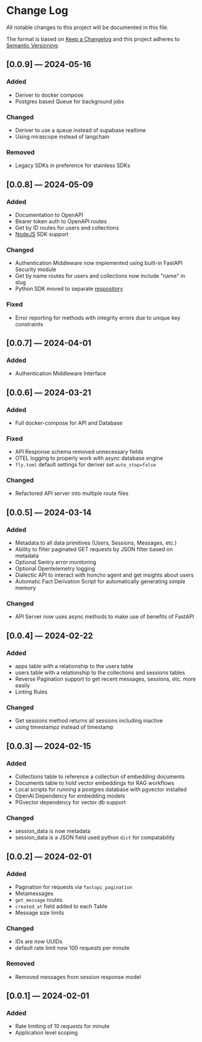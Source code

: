 # Change Log
All notable changes to this project will be documented in this file.
 
The format is based on [Keep a Changelog](http://keepachangelog.com/)
and this project adheres to [Semantic Versioning](http://semver.org/).

## [0.0.9] — 2024-05-16

### Added

* Deriver to docker compose
* Postgres based Queue for background jobs

### Changed

* Deriver to use a queue instead of supabase realtime
* Using mirascope instead of langchain

### Removed

* Legacy SDKs in preference for stainless SDKs


## [0.0.8] — 2024-05-09

### Added

* Documentation to OpenAPI
* Bearer token auth to OpenAPI routes
* Get by ID routes for users and collections
* [NodeJS](https://github.com/plastic-labs/honcho-node) SDK support

### Changed

* Authentication Middleware now implemented using built-in FastAPI Security
module
* Get by name routes for users and collections now include "name" in slug
* Python SDK moved to separate [respository](https://github.com/plastic-labs/honcho-python)

### Fixed

* Error reporting for methods with integrity errors due to unique key
constraints

## [0.0.7] — 2024-04-01

### Added

* Authentication Middleware Interface

## [0.0.6] — 2024-03-21

### Added

* Full docker-compose for API and Database 

### Fixed

* API Response schema removed unnecessary fields
* OTEL logging to properly work with async database engine
* `fly.toml` default settings for deriver set `auto_stop=false`

### Changed

* Refactored API server into multiple route files


## [0.0.5] — 2024-03-14

### Added

* Metadata to all data primitives (Users, Sessions, Messages, etc.)
* Ability to filter paginated GET requests by JSON filter based on metadata
* Optional Sentry error monitoring
* Optional Opentelemetry logging
* Dialectic API to interact with honcho agent and get insights about users
* Automatic Fact Derivation Script for automatically generating simple memory

### Changed

* API Server now uses async methods to make use of benefits of FastAPI


## [0.0.4] — 2024-02-22

### Added

* apps table with a relationship to the users table
* users table with a relationship to the collections and sessions tables
* Reverse Pagination support to get recent messages, sessions, etc. more easily
* Linting Rules

### Changed

* Get sessions method returns all sessions including inactive
* using timestampz instead of timestamp 


## [0.0.3] — 2024-02-15

### Added

* Collections table to reference a collection of embedding documents
* Documents table to hold vector embeddings for RAG workflows
* Local scripts for running a postgres database with pgvector installed
* OpenAI Dependency for embedding models
* PGvector dependency for vector db support

### Changed

* session_data is now metadata
* session_data is a JSON field used python `dict` for compatability


## [0.0.2] — 2024-02-01

### Added

* Pagination for requests via `fastapi_pagination`
* Metamessages
* `get_message` routes
* `created_at` field added to each Table
* Message size limits

### Changed

* IDs are now UUIDs
* default rate limit now 100 requests per minute

### Removed

* Removed messages from session response model


## [0.0.1] — 2024-02-01

### Added

* Rate limiting of 10 requests for minute
* Application level scoping

